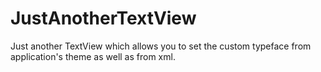 JustAnotherTextView
===================

Just another TextView which allows you to set the custom typeface from application's theme as well as from xml.
